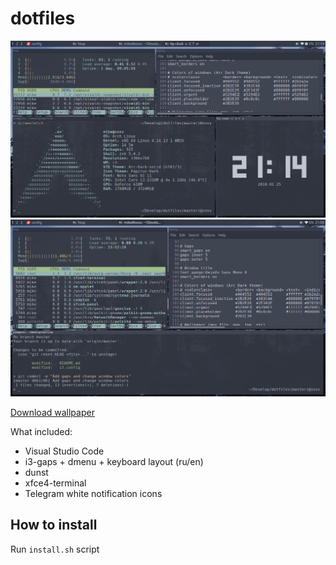 # dotfiles

![screenshot 1](screenshot-2018-01-25_21-14-25.png)
![screenshot 2](screenshot-2018-01-25_21-01-29.png)

[Download wallpaper](https://unsplash.com/photos/s95DnBWUe-8)

What included:

- Visual Studio Code
- i3-gaps + dmenu + keyboard layout (ru/en)
- dunst
- xfce4-terminal
- Telegram white notification icons

## How to install

Run `install.sh` script
